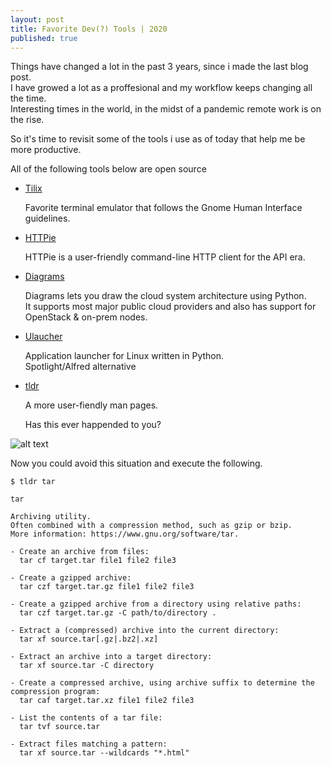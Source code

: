 ```yaml
---
layout: post
title: Favorite Dev(?) Tools | 2020
published: true
---
```


Things have changed a lot in the past 3 years, since i made the last blog post.  
I have growed a lot as a proffesional and my workflow keeps changing all the time.  
Interesting times in the world, in the midst of a pandemic remote work is on the rise. 

So it's time to revisit some of the tools i use as of today that help me be more productive.  

All of the following tools below are open source


 - [Tilix](https://gnunn1.github.io/tilix-web/)

    Favorite terminal emulator that follows the Gnome Human Interface guidelines.

 - [HTTPie](https://httpie.org/)

    HTTPie is a user-friendly command-line HTTP client for the API era.

 - [Diagrams](https://diagrams.mingrammer.com/)
   
    Diagrams lets you draw the cloud system architecture using Python.  
    It supports most major public cloud providers and also has support for OpenStack & on-prem nodes.


 - [Ulaucher](https://ulauncher.io/)
   
   Application launcher for Linux written in Python.  
   Spotlight/Alfred alternative


 
 - [tldr](https://github.com/tldr-pages/tldr)

   A more user-fiendly man pages.

   Has this ever happended to you?

![alt text](https://imgs.xkcd.com/comics/tar_2x.png "Tar")


   Now you could avoid this situation and execute the following.


   `$ tldr tar`
    
    tar

    Archiving utility.
    Often combined with a compression method, such as gzip or bzip.
    More information: https://www.gnu.org/software/tar.

    - Create an archive from files:
      tar cf target.tar file1 file2 file3

    - Create a gzipped archive:
      tar czf target.tar.gz file1 file2 file3

    - Create a gzipped archive from a directory using relative paths:
      tar czf target.tar.gz -C path/to/directory .

    - Extract a (compressed) archive into the current directory:
      tar xf source.tar[.gz|.bz2|.xz]

    - Extract an archive into a target directory:
      tar xf source.tar -C directory

    - Create a compressed archive, using archive suffix to determine the compression program:
      tar caf target.tar.xz file1 file2 file3

    - List the contents of a tar file:
      tar tvf source.tar

    - Extract files matching a pattern:
      tar xf source.tar --wildcards "*.html"